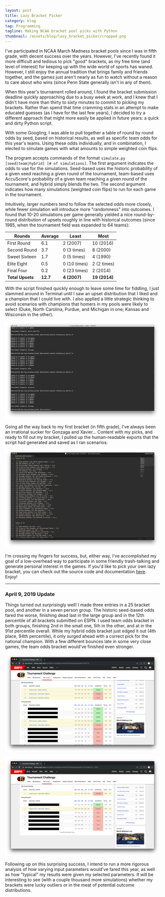 ```yaml
---
layout: post
title: Lazy Bracket Picker
category: blog
tag: Programming
tagline: Making NCAA bracket pool picks with Python
thumbnail: /assets/blog/lazy_bracket_picker/cropped.png
---
```


I've participated in NCAA March Madness bracket pools since I was in fifth grade, with decent success over the years. However, I've recently found it more difficult and tedious to pick "good" brackets, as my free time (and level of interest) for keeping up with the wide world of sports has waned. However, I still enjoy the annual tradition that brings family and friends together, and the games just aren't nearly as fun to watch without a reason to care about who wins (since Penn State generally isn't in any of them).

When this year's tournament rolled around, I found the bracket submission deadline quickly approaching due to a busy week at work, and I knew that I didn't have more than thirty to sixty minutes to commit to picking my brackets. Rather than spend that time cramming stats in an attempt to make educated guesses (as I have for the last few years), I decided to try a different approach that might more easily be applied in future years: a quick and dirty Python script.

With some Googling, I was able to pull together a table of round by round odds by seed, based on historical results, as well as specific team odds for this year's teams. Using these odds individually, and in combination, I elected to simulate games with what amounts to simple weighted coin flips.

The program accepts commands of the format `simulate.py [seed|team|hybrid] [# of simulations]`. The first argument indicates the odds to use for the simulations. Seed-based uses the historic probability of a given seed reaching a given round of the tournament, team-based uses AccuScore's probability of a given team reaching a given round of the tournament, and hybrid simply blends the two. The second argument indicates how many simulations (weighted coin flips) to run for each game in the tournament.

Intuitively, larger numbers tend to follow the selected odds more closely, while fewer simulation will introduce more "randomness" into outcomes. I found that 10-20 simulations per game generally yielded a nice round-by-round distribution of upsets roughly in line with historical outcomes (since 1985, when the tournament field was expanded to 64 teams):

<div class="table_wrapper">
		<table>
			<thead>
				<tr>
					<th>Rounds</th>
					<th>Average</th>
					<th>Least</th>
					<th>Most</th>
				</tr>
			</thead>
			<tbody>
				<tr>
					<td>First Round</td>
					<td>6.1</td>
					<td>2 (2007)</td>
					<td>10 (2016)</td>
				</tr>
				<tr>
					<td>Second Round</td>
					<td>3.7</td>
					<td>0 (3 times)</td>
					<td>8 (2000)</td>
				</tr>
				<tr>
					<td>Sweet Sixteen</td>
					<td>1.7</td>
					<td>0 (5 times)</td>
					<td>4 (1990)</td>
				</tr>
				<tr>
					<td>Elite Eight</td>
					<td>0.5</td>
					<td>0 (10 times)</td>
					<td>2 (2 times)</td>
				</tr>
				<tr>
					<td>Final Four</td>
					<td>0.2</td>
					<td>0 (23 times)</td>
					<td>2 (2014)</td>
				</tr>
				<tr>
					<td><b>Total Upsets</b></td>
					<td><b>12.7</b></td>
					<td><b>4 (2007)</b></td>
					<td><b>19 (2014)</b></td>
				</tr>
			</tbody>
		</table>
	</div>

With the script finished quickly enough to leave some time for fiddling, I just slammed around in Terminal until I saw an upset distribution that I liked and a champion that I could live with. I also applied a little strategic thinking to avoid scenarios with champions that homers in my pools were likely to select (Duke, North Carolina, Purdue, and Michigan in one; Kansas and Wisconsin in the other).

![](/assets/blog/lazy_bracket_picker/terminal.png)

Going all the way back to my first bracket (in fifth grade), I've always been an irrational sucker for Gonzaga and Xavier... Content with my picks, and ready to fill out my bracket, I pulled up the human-readable exports that the script had generated and saved as I ran scenarios:

![](/assets/blog/lazy_bracket_picker/sublime.png)

I'm crossing my fingers for success, but, either way, I've accomplished my goal of a low-overhead way to participate in some friendly trash-talking and generate personal interest in the games. If you'd like to pick your own lazy bracket, you can check out the source code and documentation [here](https://github.com/bdharva/lazy_bracket_picker). Enjoy!

---

### April 9, 2019 Update

Things turned out surprisingly well! I made three entries in a 25 bracket pool, and another in a seven person group. The historic seed-based odds fared the worse, finishing dead last in the large group and in the 12th percentile of all brackets submitted on ESPN. I used team odds bracket in both groups, finishing 2nd in the small one, 5th in the other, and at in the 91st percentile overall. While my hybrid odds bracket just edged it out (4th place, 94th percentile), it only surged ahead with a correct pick for the national champion. With a few different bounces late in some very close games, the team odds bracket would've finished even stronger.

![](/assets/blog/lazy_bracket_picker/pool1.png)

![](/assets/blog/lazy_bracket_picker/pool2.png)

Following up on this surprising success, I intend to run a more rigorous analysis of how varying input parameters would've fared this year, as well as how "typical" my results were given my selected parameters. It will be interesting to see (with a couple thousand more simulations) whether my brackets were lucky outliers or in the meat of potential outcome distributions.